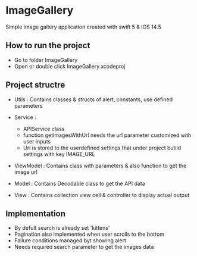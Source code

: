 # ImageGallery

Simple image gallery application created with swift 5 & iOS 14.5


## How to run the project

- Go to folder ImageGallery
- Open or double click ImageGallery.xcodeproj

## Project structre

- Utils : Contains classes & structs of alert, constants, use defined parameters

- Service : 
	-	APIService class
	- function getImagesWithUrl needs the url parameter customized with user inputs
	- Url is stored to the userdefined settings that under project butild settings with key IMAGE_URL
	
- ViewModel : Contains class with parameters & also function to get the image url

- Model : Contains Decodable class to get the API data 

- View : Contains collection view cell & controller to display actual output

## Implementation 
- By defult search is already set 'kittens'
- Pagination also implemented when user scrolls to the bottom
- Failure conditions managed byt showing alert
- Needs required search parameter to get the images data


